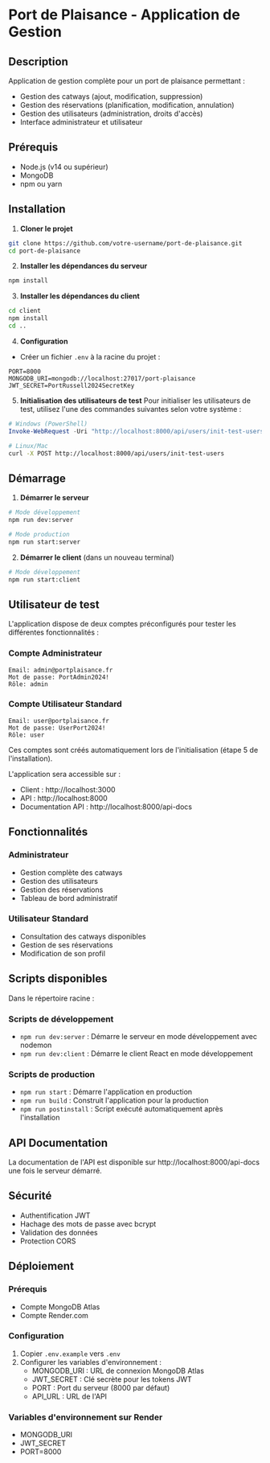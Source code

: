 # Port de Plaisance - Application de Gestion

## Description
Application de gestion complète pour un port de plaisance permettant :
- Gestion des catways (ajout, modification, suppression)
- Gestion des réservations (planification, modification, annulation)
- Gestion des utilisateurs (administration, droits d'accès)
- Interface administrateur et utilisateur

## Prérequis
- Node.js (v14 ou supérieur)
- MongoDB
- npm ou yarn

## Installation

1. **Cloner le projet**
```bash
git clone https://github.com/votre-username/port-de-plaisance.git
cd port-de-plaisance
```

2. **Installer les dépendances du serveur**
```bash
npm install
```

3. **Installer les dépendances du client**
```bash
cd client
npm install
cd ..
```

4. **Configuration**
- Créer un fichier `.env` à la racine du projet :
```env
PORT=8000
MONGODB_URI=mongodb://localhost:27017/port-plaisance
JWT_SECRET=PortRussell2024SecretKey
```

5. **Initialisation des utilisateurs de test**
Pour initialiser les utilisateurs de test, utilisez l'une des commandes suivantes selon votre système :

```powershell
# Windows (PowerShell)
Invoke-WebRequest -Uri "http://localhost:8000/api/users/init-test-users" -Method Post -ContentType "application/json"
```
```bash
# Linux/Mac
curl -X POST http://localhost:8000/api/users/init-test-users
```

## Démarrage

1. **Démarrer le serveur**
```bash
# Mode développement
npm run dev:server

# Mode production
npm run start:server
```

2. **Démarrer le client** (dans un nouveau terminal)
```bash
# Mode développement
npm run start:client
```

## Utilisateur de test
L'application dispose de deux comptes préconfigurés pour tester les différentes fonctionnalités :

### Compte Administrateur
```
Email: admin@portplaisance.fr
Mot de passe: PortAdmin2024!
Rôle: admin
```

### Compte Utilisateur Standard
```
Email: user@portplaisance.fr
Mot de passe: UserPort2024!
Rôle: user
```

Ces comptes sont créés automatiquement lors de l'initialisation (étape 5 de l'installation).


L'application sera accessible sur :
- Client : http://localhost:3000
- API : http://localhost:8000
- Documentation API : http://localhost:8000/api-docs

## Fonctionnalités

### Administrateur
- Gestion complète des catways
- Gestion des utilisateurs
- Gestion des réservations
- Tableau de bord administratif

### Utilisateur Standard
- Consultation des catways disponibles
- Gestion de ses réservations
- Modification de son profil

## Scripts disponibles
Dans le répertoire racine :
### Scripts de développement
- `npm run dev:server` : Démarre le serveur en mode développement avec nodemon
- `npm run dev:client` : Démarre le client React en mode développement

### Scripts de production
- `npm run start` : Démarre l'application en production
- `npm run build` : Construit l'application pour la production
- `npm run postinstall` : Script exécuté automatiquement après l'installation

## API Documentation
La documentation de l'API est disponible sur http://localhost:8000/api-docs une fois le serveur démarré.

## Sécurité
- Authentification JWT
- Hachage des mots de passe avec bcrypt
- Validation des données
- Protection CORS

## Déploiement

### Prérequis
- Compte MongoDB Atlas
- Compte Render.com

### Configuration
1. Copier `.env.example` vers `.env`
2. Configurer les variables d'environnement :
   - MONGODB_URI : URL de connexion MongoDB Atlas
   - JWT_SECRET : Clé secrète pour les tokens JWT
   - PORT : Port du serveur (8000 par défaut)
   - API_URL : URL de l'API

### Variables d'environnement sur Render
- MONGODB_URI
- JWT_SECRET
- PORT=8000
